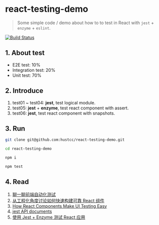 # react-testing-demo

> Some simple code / demo about how to to test in React with `jest` + `enzyme` + `eslint`.

[![Build Status](https://travis-ci.org/hustcc/react-testing-demo.svg?branch=master)](https://travis-ci.org/hustcc/react-testing-demo)


## 1. About test

 - E2E test: 10%
 - Integration test: 20%
 - Unit test: 70%

## 2. Introduce

1. test01 ~ test04: **jest**, test logical module.
2. test05: **jest** + **enzyme**, test react component with assert.
3. test06: **jest**, test react component with snapshots.


## 3. Run

```sh
git clone git@github.com:hustcc/react-testing-demo.git

cd react-testing-demo

npm i 

npm test
```


## 4. Read

1. [聊一聊前端自动化测试](https://github.com/tmallfe/tmallfe.github.io/issues/37)
2. [从工程化角度讨论如何快速构建可靠 React 组件](https://github.com/lcxfs1991/blog/issues/18?hmsr=toutiao.io&utm_medium=toutiao.io&utm_source=toutiao.io)
3. [How React Components Make UI Testing Easy](https://www.toptal.com/react/how-react-components-make-ui-testing-easy)
4. [jest API documents](http://facebook.github.io/jest/docs/api.html)
5. [使用 Jest + Enzyme 测试 React 应用](https://www.atatech.org/articles/74344)